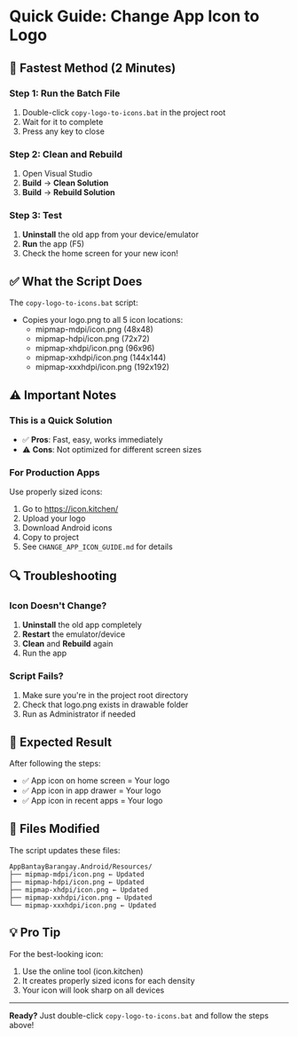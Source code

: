 # Quick Guide: Change App Icon to Logo

## 🚀 Fastest Method (2 Minutes)

### Step 1: Run the Batch File
1. Double-click `copy-logo-to-icons.bat` in the project root
2. Wait for it to complete
3. Press any key to close

### Step 2: Clean and Rebuild
1. Open Visual Studio
2. **Build** → **Clean Solution**
3. **Build** → **Rebuild Solution**

### Step 3: Test
1. **Uninstall** the old app from your device/emulator
2. **Run** the app (F5)
3. Check the home screen for your new icon!

## ✅ What the Script Does

The `copy-logo-to-icons.bat` script:
- Copies your logo.png to all 5 icon locations:
  - mipmap-mdpi/icon.png (48x48)
  - mipmap-hdpi/icon.png (72x72)
  - mipmap-xhdpi/icon.png (96x96)
  - mipmap-xxhdpi/icon.png (144x144)
  - mipmap-xxxhdpi/icon.png (192x192)

## ⚠️ Important Notes

### This is a Quick Solution
- ✅ **Pros**: Fast, easy, works immediately
- ⚠️ **Cons**: Not optimized for different screen sizes

### For Production Apps
Use properly sized icons:
1. Go to https://icon.kitchen/
2. Upload your logo
3. Download Android icons
4. Copy to project
5. See `CHANGE_APP_ICON_GUIDE.md` for details

## 🔍 Troubleshooting

### Icon Doesn't Change?
1. **Uninstall** the old app completely
2. **Restart** the emulator/device
3. **Clean** and **Rebuild** again
4. Run the app

### Script Fails?
1. Make sure you're in the project root directory
2. Check that logo.png exists in drawable folder
3. Run as Administrator if needed

## 📱 Expected Result

After following the steps:
- ✅ App icon on home screen = Your logo
- ✅ App icon in app drawer = Your logo
- ✅ App icon in recent apps = Your logo

## 🎯 Files Modified

The script updates these files:
```
AppBantayBarangay.Android/Resources/
├── mipmap-mdpi/icon.png ← Updated
├── mipmap-hdpi/icon.png ← Updated
├── mipmap-xhdpi/icon.png ← Updated
├── mipmap-xxhdpi/icon.png ← Updated
└── mipmap-xxxhdpi/icon.png ← Updated
```

## 💡 Pro Tip

For the best-looking icon:
1. Use the online tool (icon.kitchen)
2. It creates properly sized icons for each density
3. Your icon will look sharp on all devices

---

**Ready?** Just double-click `copy-logo-to-icons.bat` and follow the steps above!
